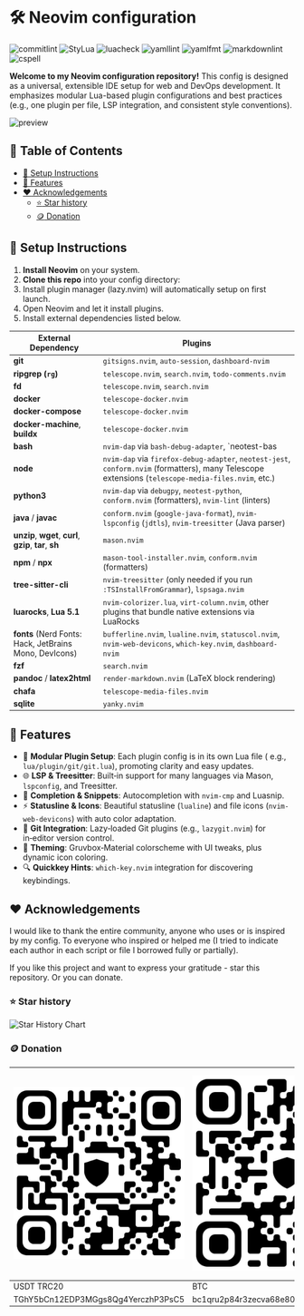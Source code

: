 # :hammer_and_wrench: Neovim configuration

![commitlint](https://img.shields.io/github/actions/workflow/status/CelticBoozer/nvim-config/commitlint.yaml?branch=master&label=commitlint)
![StyLua](https://img.shields.io/github/actions/workflow/status/CelticBoozer/nvim-config/stylua.yaml?branch=master&label=StyLua)
![luacheck](https://img.shields.io/github/actions/workflow/status/CelticBoozer/nvim-config/luacheck.yaml?branch=master&label=luacheck)
![yamllint](https://img.shields.io/github/actions/workflow/status/CelticBoozer/nvim-config/yamllint.yaml?branch=master&label=yamllint)
![yamlfmt](https://img.shields.io/github/actions/workflow/status/CelticBoozer/nvim-config/yamlfmt.yaml?branch=master&label=yamlfmt)
![markdownlint](https://img.shields.io/github/actions/workflow/status/CelticBoozer/nvim-config/markdownlint.yaml?branch=master&label=markdownlint)
![cspell](https://img.shields.io/github/actions/workflow/status/CelticBoozer/nvim-config/cspell.yaml?branch=master&label=cspell)

**Welcome to my Neovim configuration repository!** This config is designed as a
universal, extensible IDE setup for web and DevOps development. It emphasizes
modular Lua-based plugin configurations and best practices (e.g., one plugin per
file, LSP integration, and consistent style conventions).

![preview](.github/assets/full.png)

## :bookmark_tabs: Table of Contents

- [:rocket: Setup Instructions](#rocket-setup-instructions)
- [:star2: Features](#star2-features)
- [:heart: Acknowledgements](#heart-acknowledgements)
  - [:star: Star history](#star-star-history)
  - [:coin: Donation](#coin-donation)

## :rocket: Setup Instructions

1. **Install Neovim** on your system.
2. **Clone this repo** into your config directory:
3. Install plugin manager (lazy.nvim) will automatically setup on first launch.
4. Open Neovim and let it install plugins.
5. Install external dependencies listed below.

<!-- markdownlint-disable MD013 -->
| External Dependency                                      | Plugins                                                                                                                                             |
| -------------------------------------------------------- |---------------------------------------------------------------------------------------------------------------------------------------------------- |
| **git**                                                  | `gitsigns.nvim`, `auto-session`, `dashboard-nvim`                                                                                                   |
| **ripgrep (`rg`)**                                       | `telescope.nvim`, `search.nvim`, `todo-comments.nvim`                                                                                               |
| **fd**                                                   | `telescope.nvim`, `search.nvim`                                                                                                                     |
| **docker**                                               | `telescope-docker.nvim`                                                                                                                             |
| **docker-compose**                                       | `telescope-docker.nvim`                                                                                                                             |
| **docker-machine**, **buildx**                           | `telescope-docker.nvim`                                                                                                                             |
| **bash**                                                 | `nvim-dap` via `bash-debug-adapter`, `neotest-bas                                                                                                   |
| **node**                                                 | `nvim-dap` via `firefox-debug-adapter`, `neotest-jest`, `conform.nvim` (formatters), many Telescope extensions (`telescope-media-files.nvim`, etc.) |
| **python3**                                              | `nvim-dap` via `debugpy`, `neotest-python`, `conform.nvim` (formatters), `nvim-lint` (linters)                                                      |
| **java** / **javac**                                     | `conform.nvim` (`google-java-format`), `nvim-lspconfig` (`jdtls`), `nvim-treesitter` (Java parser)                                                  |
| **unzip**, **wget**, **curl**, **gzip**, **tar**, **sh** | `mason.nvim`                                                                                                                                        |
| **npm** / **npx**                                        | `mason-tool-installer.nvim`, `conform.nvim` (formatters)                                                                                            |
| **tree-sitter-cli**                                      | `nvim-treesitter` (only needed if you run `:TSInstallFromGrammar`), `lspsaga.nvim`                                                                  |
| **luarocks**, **Lua 5.1**                                | `nvim-colorizer.lua`, `virt-column.nvim`, other plugins that bundle native extensions via LuaRocks                                                  |
| **fonts** (Nerd Fonts: Hack, JetBrains Mono, DevIcons)   | `bufferline.nvim`, `lualine.nvim`, `statuscol.nvim`, `nvim-web-devicons`, `which-key.nvim`, `dashboard-nvim`                                        |
| **fzf**                                                  | `search.nvim`                                                                                                                                       |
| **pandoc** / **latex2html**                              | `render-markdown.nvim` (LaTeX block rendering)                                                                                                      |
| **chafa**                                                | `telescope-media-files.nvim`                                                                                                                        |
| **sqlite**                                               | `yanky.nvim`                                                                                                                                        |

## :star2: Features

- :jigsaw: **Modular Plugin Setup**: Each plugin config is in its own Lua file (
  e.g., `lua/plugin/git/git.lua`), promoting clarity and easy updates.
- :globe_with_meridians: **LSP & Treesitter**: Built‑in support for many
  languages via Mason, `lspconfig`, and Treesitter.
- :rocket: **Completion & Snippets**: Autocompletion with `nvim-cmp` and
  Luasnip.
- :zap: **Statusline & Icons**: Beautiful statusline (`lualine`) and file icons
  (`nvim-web-devicons`) with auto color adaptation.
- :wrench: **Git Integration**: Lazy‑loaded Git plugins (e.g., `lazygit.nvim`)
  for in‑editor version control.
- :art: **Theming**: Gruvbox‑Material colorscheme with UI tweaks, plus dynamic
  icon coloring.
- :mag: **Quickkey Hints**: `which-key.nvim` integration for discovering
  keybindings.

## :heart: Acknowledgements

I would like to thank the entire community, anyone who uses or is inspired by
my config. To everyone who inspired or helped me (I tried to indicate each
author in each script or file I borrowed fully or partially).

If you like this project and want to express your gratitude - star this
repository. Or you can donate.

### :star: Star history

![Star History Chart](https://api.star-history.com/svg?repos=CelticBoozer/nvim-config&type=Timeline&theme=dark)

### :coin: Donation

<!-- cSpell:disable -->
| ![USDT-TRC20](.github/assets/USDT.jpg)     | ![BTC](.github/assets/BTC.jpg)             | ![ETH](.github/assets/ETH.jpg)             |
| ------------------------------------------ | ------------------------------------------ | ------------------------------------------ |
| USDT TRC20                                 | BTC                                        | ETH                                        |
| TGhY5bCn12EDP3MGgs8Qg4YerczhP3PsC5         | bc1qru2p84r3zecva68e804jtjqp923mx2eekqwg3a | 0xb00d88737B0BD4f5cb5fc7519b3d27045b796ceb |
